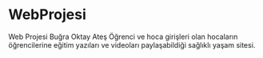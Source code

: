 # WebProjesi
 Web Projesi Buğra Oktay Ateş
Öğrenci ve hoca girişleri olan hocaların öğrencilerine eğitim yazıları ve videoları paylaşabildiği sağlıklı yaşam sitesi.
